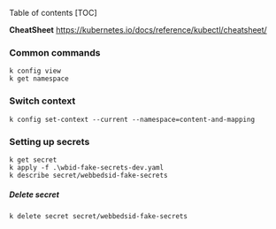 Table of contents
[TOC]

**CheatSheet** https://kubernetes.io/docs/reference/kubectl/cheatsheet/

### Common commands
```
k config view 
k get namespace
```

### Switch context
```
k config set-context --current --namespace=content-and-mapping
```

### Setting up secrets 
```
k get secret
k apply -f .\wbid-fake-secrets-dev.yaml
k describe secret/webbedsid-fake-secrets
```

##### Delete secret
```
k delete secret secret/webbedsid-fake-secrets
```

